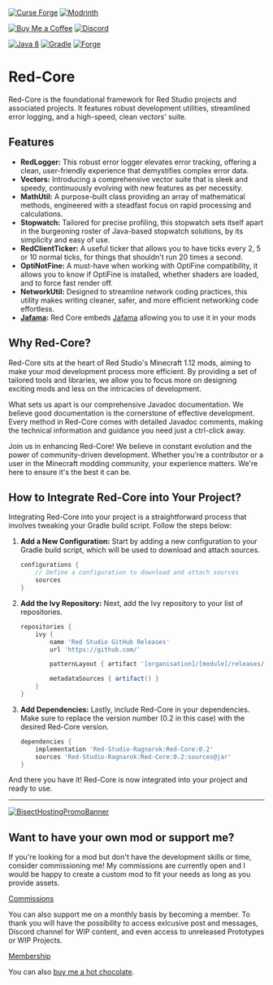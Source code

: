 [![Curse Forge](https://cdn.jsdelivr.net/npm/@intergrav/devins-badges@3/assets/cozy/available/curseforge_vector.svg)](https://www.curseforge.com/minecraft/mc-mods/red-core)
[![Modrinth](https://cdn.jsdelivr.net/npm/@intergrav/devins-badges@3/assets/cozy/available/modrinth_vector.svg)](https://modrinth.com/mod/red-core)

[![Buy Me a Coffee](https://cdn.jsdelivr.net/npm/@intergrav/devins-badges@3/assets/cozy/donate/buymeacoffee-singular_vector.svg)](https://www.buymeacoffee.com/desoroxxx)
[![Discord](https://cdn.jsdelivr.net/npm/@intergrav/devins-badges@3/assets/cozy/social/discord-plural_vector.svg)](https://discord.gg/hKpUYx7VwS)

[![Java 8](https://cdn.jsdelivr.net/npm/@intergrav/devins-badges@3/assets/cozy/built-with/java8_vector.svg)](https://adoptium.net/temurin/releases/?version=8)
[![Gradle](https://cdn.jsdelivr.net/npm/@intergrav/devins-badges@3/assets/cozy/built-with/gradle_vector.svg)](https://gradle.org/)
[![Forge](https://cdn.jsdelivr.net/npm/@intergrav/devins-badges@3/assets/cozy/supported/forge_vector.svg)](http://files.minecraftforge.net/maven/net/minecraftforge/forge/index_1.12.2.html)

# Red-Core

Red-Core is the foundational framework for Red Studio projects and associated projects. It features robust development utilities, streamlined error logging, and a high-speed, clean vectors' suite.

## Features

- **RedLogger:** This robust error logger elevates error tracking, offering a clean, user-friendly experience that demystifies complex error data.
- **Vectors:** Introducing a comprehensive vector suite that is sleek and speedy, continuously evolving with new features as per necessity.
- **MathUtil:** A purpose-built class providing an array of mathematical methods, engineered with a steadfast focus on rapid processing and calculations.
- **Stopwatch:** Tailored for precise profiling, this stopwatch sets itself apart in the burgeoning roster of Java-based stopwatch solutions, by its simplicity and easy of use.
- **RedClientTicker:** A useful ticker that allows you to have ticks every 2, 5 or 10 normal ticks, for things that shouldn't run 20 times a second.
- **OptiNotFine:** A must-have when working with OptiFine compatibility, it allows you to know if OptiFine is installed, whether shaders are loaded, and to force fast render off.
- **NetworkUtil:** Designed to streamline network coding practices, this utility makes writing cleaner, safer, and more efficient networking code effortless.
- **[Jafama]:** Red Core embeds [Jafama] allowing you to use it in your mods

[Jafama]: https://github.com/jeffhain/jafama

## Why Red-Core?

Red-Core sits at the heart of Red Studio's Minecraft 1.12 mods, aiming to make your mod development process more efficient. By providing a set of tailored tools and libraries, we allow you to focus more on designing exciting mods and less on the intricacies of development.

What sets us apart is our comprehensive Javadoc documentation. We believe good documentation is the cornerstone of effective development. Every method in Red-Core comes with detailed Javadoc comments, making the technical information and guidance you need just a ctrl-click away.

Join us in enhancing Red-Core! We believe in constant evolution and the power of community-driven development. Whether you're a contributor or a user in the Minecraft modding community, your experience matters. We're here to ensure it's the best it can be.

## How to Integrate Red-Core into Your Project?

Integrating Red-Core into your project is a straightforward process that involves tweaking your Gradle build script. Follow the steps below:

1. **Add a New Configuration:** Start by adding a new configuration to your Gradle build script, which will be used to download and attach sources.

    ```groovy
    configurations {
        // Define a configuration to download and attach sources
        sources
    }
    ```

2. **Add the Ivy Repository:** Next, add the Ivy repository to your list of repositories.

    ```groovy
    repositories {
        ivy {
            name 'Red Studio GitHub Releases'
            url 'https://github.com/'

            patternLayout { artifact '[organisation]/[module]/releases/download/[revision]/[module]-[revision](-[classifier]).[ext]' }

            metadataSources { artifact() }
        }
    }
    ```

3. **Add Dependencies:** Lastly, include Red-Core in your dependencies. Make sure to replace the version number (0.2 in this case) with the desired Red-Core version.

    ```groovy
    dependencies {
        implementation 'Red-Studio-Ragnarok:Red-Core:0.2'
        sources 'Red-Studio-Ragnarok:Red-Core:0.2:sources@jar'
    }
    ```

And there you have it! Red-Core is now integrated into your project and ready to use.

---

[![BisectHostingPromoBanner](https://www.bisecthosting.com/partners/custom-banners/d410513a-9aee-467a-96eb-88eb0976af9d.webp)](https://bisecthosting.com/Desoroxxx)

## Want to have your own mod or support me?

If you're looking for a mod but don't have the development skills or time, consider commissioning me!
My commissions are currently open and I would be happy to create a custom mod to fit your needs as long as you provide assets.

[Commissions]

You can also support me on a monthly basis by becoming a member.
To thank you will have the possibility to access exlcusive post and messages, Discord channel for WIP content, and even access to unreleased Prototypes or WIP Projects.

[Membership]

You can also [buy me a hot chocolate].

[Commissions]: https://www.buymeacoffee.com/desoroxxx/commissions
[Membership]: https://www.buymeacoffee.com/desoroxxx/membership
[buy me a hot chocolate]: https://www.buymeacoffee.com/desoroxxx

